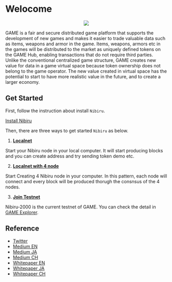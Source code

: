 # Welocome


<p align="center">
  <img src="./welcome.png">
</p>

GAME is a fair and secure distributed game platform that supports the development of new games and makes it easier to trade valuable data such as items, weapons and armor in the game. Items, weapons, armors etc in the games will be distributed to the market as uniquely defined tokens on the GAME Hub, enabling transactions that do not require third parties. Unlike the conventional centralized game structure, GAME creates new value for data in a game virtual space because token ownership does not belong to the game operator. The new value created in virtual space has the potential to start to have more realistic value in the future, and to create a larger economy.


## Get Started
First, follow the instruction about install `Nibiru`.

[Install Nibiru](install/install.md)

Then, there are three ways to get started `Nibiru` as below.

1. [**Localnet**](localnets/localnet.md)

Start your Nibiru node in your local computer.
It will start producing blocks and you can create address and try sending token demo etc.

2. [**Localnet with 4 node**](localnets/4-node.md)

Start Creating 4 Nibiru node in your computer. In this pattern, each node will connect and every block will be produced thorugh the consnsus of the 4 nodes.

3. [**Join Testnet**](testnets/fullnode.md)

Nibiru-2000 is the current testnet of GAME.
You can check the detail in [GAME Explorer](https://nibiru-2000.game-explorer.io/).


## Reference
- [Twitter](https://twitter.com/_GAME_official)
- [Medium EN](https://medium.com/game/english/home)
- [Medium JA](https://medium.com/game/japanese/home)
- [Medium CH](https://medium.com/game/chinese/home)
- [Whitepaper EN](https://whitepaper.gamenet.one/en)
- [Whitepaper JA](https://whitepaper.gamenet.one/ja)
- [Whitepaper CH](https://whitepaper.gamenet.one/ch)
